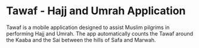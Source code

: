 # Tawaf - Hajj and Umrah Application
Tawaf is a mobile application designed to assist Muslim pilgrims in performing Hajj and Umrah. The app automatically counts the Tawaf around the Kaaba and the Sai between the hills of Safa and Marwah.
